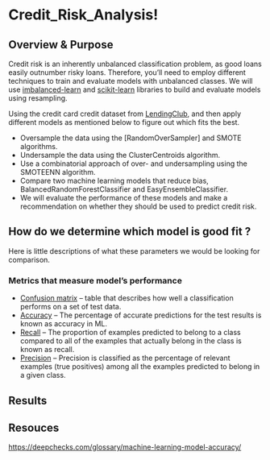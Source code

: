 # Credit_Risk_Analysis!

## Overview & Purpose
Credit risk is an inherently unbalanced classification problem, as good loans easily outnumber risky loans. Therefore, you’ll need to employ different techniques to train and evaluate models with unbalanced classes. We will use <ins>imbalanced-learn</ins> and <ins>scikit-learn</ins> libraries to build and evaluate models using resampling.

Using the credit card credit dataset from [LendingClub](Resources/LoanStats_2019Q1.csv), and then apply different models as mentioned below to figure out which fits the best.

* Oversample the data using the [RandomOverSampler] and SMOTE algorithms.
* Undersample the data using the ClusterCentroids algorithm.
* Use a combinatorial approach of over- and undersampling using the SMOTEENN algorithm.
* Compare two machine learning models that reduce bias, BalancedRandomForestClassifier and EasyEnsembleClassifier.
* We will evaluate the performance of these models and make a recommendation on whether they should be used to predict credit risk.


## How do we determine which model is good fit ?
Here is little descriptions of what these parameters we would be looking for comparison.

### Metrics that measure model’s performance
* <ins>Confusion matrix</ins> – table that describes how well a classification performs on a set of test data.
* <ins>Accuracy</ins> – The percentage of accurate predictions for the test results is known as accuracy in ML.
* <ins>Recall</ins> – The proportion of examples predicted to belong to a class compared to all of the examples that actually belong in the class is known as recall.
* <ins>Precision</ins> – Precision is classified as the percentage of relevant examples (true positives) among all the examples predicted to belong in a given class.

## Results


## Resouces
https://deepchecks.com/glossary/machine-learning-model-accuracy/
